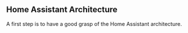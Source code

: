 ## Home Assistant Architecture

A first step is to have a good grasp of the Home Assistant architecture. 